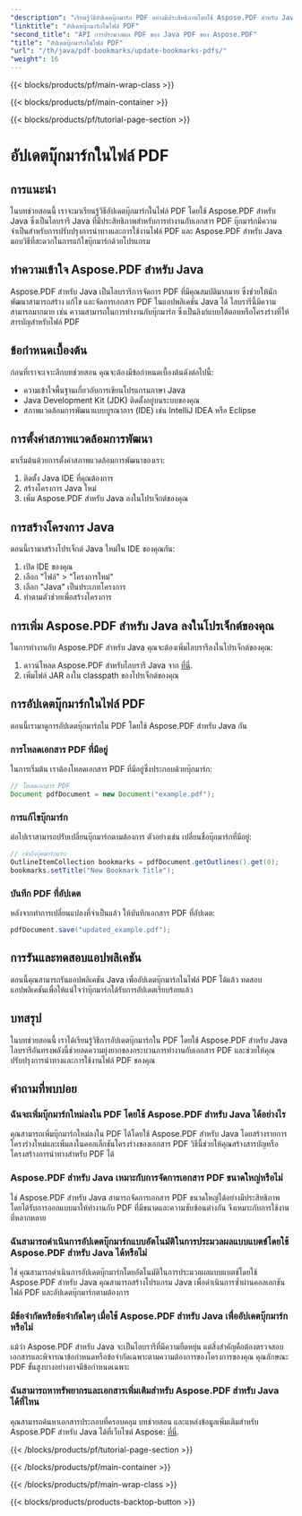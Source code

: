 ```yaml
---
"description": "เรียนรู้วิธีอัปเดตบุ๊กมาร์ก PDF อย่างมีประสิทธิภาพโดยใช้ Aspose.PDF สำหรับ Java คำแนะนำทีละขั้นตอนของเราจะทำให้กระบวนการนี้ง่ายขึ้น"
"linktitle": "อัปเดตบุ๊กมาร์กในไฟล์ PDF"
"second_title": "API การประมวลผล PDF ของ Java PDF ของ Aspose.PDF"
"title": "อัปเดตบุ๊กมาร์กในไฟล์ PDF"
"url": "/th/java/pdf-bookmarks/update-bookmarks-pdfs/"
"weight": 16
---
```


{{< blocks/products/pf/main-wrap-class >}}

{{< blocks/products/pf/main-container >}}

{{< blocks/products/pf/tutorial-page-section >}}

# อัปเดตบุ๊กมาร์กในไฟล์ PDF


## การแนะนำ

ในบทช่วยสอนนี้ เราจะมาเรียนรู้วิธีอัปเดตบุ๊กมาร์กในไฟล์ PDF โดยใช้ Aspose.PDF สำหรับ Java ซึ่งเป็นไลบรารี Java ที่มีประสิทธิภาพสำหรับการทำงานกับเอกสาร PDF บุ๊กมาร์กมีความจำเป็นสำหรับการปรับปรุงการนำทางและการใช้งานไฟล์ PDF และ Aspose.PDF สำหรับ Java มอบวิธีที่สะดวกในการแก้ไขบุ๊กมาร์กด้วยโปรแกรม

## ทำความเข้าใจ Aspose.PDF สำหรับ Java

Aspose.PDF สำหรับ Java เป็นไลบรารีการจัดการ PDF ที่มีคุณสมบัติมากมาย ซึ่งช่วยให้นักพัฒนาสามารถสร้าง แก้ไข และจัดการเอกสาร PDF ในแอปพลิเคชัน Java ได้ ไลบรารีนี้มีความสามารถมากมาย เช่น ความสามารถในการทำงานกับบุ๊กมาร์ก ซึ่งเป็นลิงก์แบบโต้ตอบหรือโครงร่างที่ให้สารบัญสำหรับไฟล์ PDF

## ข้อกำหนดเบื้องต้น

ก่อนที่เราจะเจาะลึกบทช่วยสอน คุณจะต้องมีข้อกำหนดเบื้องต้นดังต่อไปนี้:

- ความเข้าใจพื้นฐานเกี่ยวกับการเขียนโปรแกรมภาษา Java
- Java Development Kit (JDK) ติดตั้งอยู่บนระบบของคุณ
- สภาพแวดล้อมการพัฒนาแบบบูรณาการ (IDE) เช่น IntelliJ IDEA หรือ Eclipse

## การตั้งค่าสภาพแวดล้อมการพัฒนา

มาเริ่มต้นด้วยการตั้งค่าสภาพแวดล้อมการพัฒนาของเรา:

1. ติดตั้ง Java IDE ที่คุณต้องการ
2. สร้างโครงการ Java ใหม่
3. เพิ่ม Aspose.PDF สำหรับ Java ลงในโปรเจ็กต์ของคุณ

## การสร้างโครงการ Java

ตอนนี้เรามาสร้างโปรเจ็กต์ Java ใหม่ใน IDE ของคุณกัน:

1. เปิด IDE ของคุณ
2. เลือก "ไฟล์" > "โครงการใหม่"
3. เลือก "Java" เป็นประเภทโครงการ
4. ทำตามตัวช่วยเพื่อสร้างโครงการ

## การเพิ่ม Aspose.PDF สำหรับ Java ลงในโปรเจ็กต์ของคุณ

ในการทำงานกับ Aspose.PDF สำหรับ Java คุณจะต้องเพิ่มไลบรารีลงในโปรเจ็กต์ของคุณ:

1. ดาวน์โหลด Aspose.PDF สำหรับไลบรารี Java จาก [ที่นี่](https://releases-aspose.com/pdf/java/).
2. เพิ่มไฟล์ JAR ลงใน classpath ของโปรเจ็กต์ของคุณ

## การอัปเดตบุ๊กมาร์กในไฟล์ PDF

ตอนนี้เรามาดูการอัปเดตบุ๊กมาร์กใน PDF โดยใช้ Aspose.PDF สำหรับ Java กัน

### การโหลดเอกสาร PDF ที่มีอยู่

ในการเริ่มต้น เราต้องโหลดเอกสาร PDF ที่มีอยู่ซึ่งประกอบด้วยบุ๊กมาร์ก:

```java
// โหลดเอกสาร PDF
Document pdfDocument = new Document("example.pdf");
```

### การแก้ไขบุ๊กมาร์ก

ต่อไปเราสามารถปรับเปลี่ยนบุ๊กมาร์กตามต้องการ ตัวอย่างเช่น เปลี่ยนชื่อบุ๊กมาร์กที่มีอยู่:

```java
// เข้าถึงบุ๊คมาร์กแรก
OutlineItemCollection bookmarks = pdfDocument.getOutlines().get(0);
bookmarks.setTitle("New Bookmark Title");
```

### บันทึก PDF ที่อัปเดต

หลังจากทำการเปลี่ยนแปลงที่จำเป็นแล้ว ให้บันทึกเอกสาร PDF ที่อัปเดต:

```java
pdfDocument.save("updated_example.pdf");
```

## การรันและทดสอบแอปพลิเคชัน

ตอนนี้คุณสามารถรันแอปพลิเคชัน Java เพื่ออัปเดตบุ๊กมาร์กในไฟล์ PDF ได้แล้ว ทดสอบแอปพลิเคชันเพื่อให้แน่ใจว่าบุ๊กมาร์กได้รับการอัปเดตเรียบร้อยแล้ว

## บทสรุป

ในบทช่วยสอนนี้ เราได้เรียนรู้วิธีการอัปเดตบุ๊กมาร์กใน PDF โดยใช้ Aspose.PDF สำหรับ Java ไลบรารีอันทรงพลังนี้ช่วยลดความยุ่งยากของกระบวนการทำงานกับเอกสาร PDF และช่วยให้คุณปรับปรุงการนำทางและการใช้งานไฟล์ PDF ของคุณ

## คำถามที่พบบ่อย

### ฉันจะเพิ่มบุ๊กมาร์กใหม่ลงใน PDF โดยใช้ Aspose.PDF สำหรับ Java ได้อย่างไร

คุณสามารถเพิ่มบุ๊กมาร์กใหม่ลงใน PDF ได้โดยใช้ Aspose.PDF สำหรับ Java โดยสร้างรายการโครงร่างใหม่และเพิ่มลงในคอลเล็กชันโครงร่างของเอกสาร PDF วิธีนี้ช่วยให้คุณสร้างสารบัญหรือโครงสร้างการนำทางสำหรับ PDF ได้

### Aspose.PDF สำหรับ Java เหมาะกับการจัดการเอกสาร PDF ขนาดใหญ่หรือไม่

ใช่ Aspose.PDF สำหรับ Java สามารถจัดการเอกสาร PDF ขนาดใหญ่ได้อย่างมีประสิทธิภาพ โดยได้รับการออกแบบมาให้ทำงานกับ PDF ที่มีขนาดและความซับซ้อนต่างกัน จึงเหมาะกับการใช้งานที่หลากหลาย

### ฉันสามารถดำเนินการอัปเดตบุ๊กมาร์กแบบอัตโนมัติในการประมวลผลแบบแบตช์โดยใช้ Aspose.PDF สำหรับ Java ได้หรือไม่

ใช่ คุณสามารถดำเนินการอัปเดตบุ๊กมาร์กโดยอัตโนมัติในการประมวลผลแบบแบตช์โดยใช้ Aspose.PDF สำหรับ Java คุณสามารถสร้างโปรแกรม Java เพื่อดำเนินการซ้ำผ่านคอลเลกชันไฟล์ PDF และอัปเดตบุ๊กมาร์กตามต้องการ

### มีข้อจำกัดหรือข้อจำกัดใดๆ เมื่อใช้ Aspose.PDF สำหรับ Java เพื่ออัปเดตบุ๊กมาร์กหรือไม่

แม้ว่า Aspose.PDF สำหรับ Java จะเป็นไลบรารีที่มีความยืดหยุ่น แต่สิ่งสำคัญคือต้องตรวจสอบเอกสารและพิจารณาข้อกำหนดหรือข้อจำกัดเฉพาะตามความต้องการของโครงการของคุณ คุณลักษณะ PDF ขั้นสูงบางอย่างอาจมีข้อกำหนดเฉพาะ

### ฉันสามารถหาทรัพยากรและเอกสารเพิ่มเติมสำหรับ Aspose.PDF สำหรับ Java ได้ที่ไหน

คุณสามารถค้นหาเอกสารประกอบที่ครอบคลุม บทช่วยสอน และแหล่งข้อมูลเพิ่มเติมสำหรับ Aspose.PDF สำหรับ Java ได้ที่เว็บไซต์ Aspose: [ที่นี่](https://reference-aspose.com/pdf/java/).

{{< /blocks/products/pf/tutorial-page-section >}}

{{< /blocks/products/pf/main-container >}}

{{< /blocks/products/pf/main-wrap-class >}}

{{< blocks/products/products-backtop-button >}}